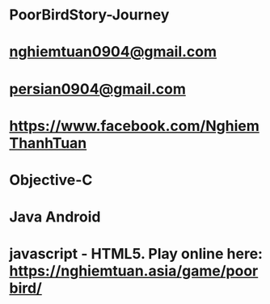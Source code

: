 # PoorBirdStory-Journey
# nghiemtuan0904@gmail.com
# persian0904@gmail.com
# https://www.facebook.com/NghiemThanhTuan
# Objective-C
# Java Android
# javascript - HTML5. Play online here: https://nghiemtuan.asia/game/poorbird/
